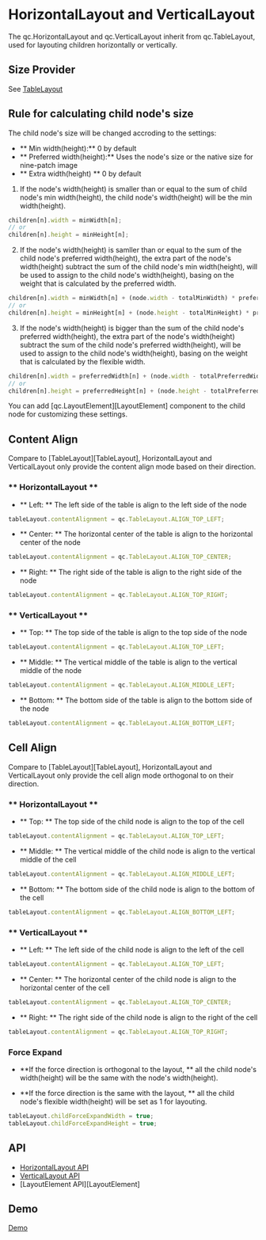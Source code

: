 # HorizontalLayout and VerticalLayout
The qc.HorizontalLayout and qc.VerticalLayout inherit from qc.TableLayout, used for layouting children horizontally or vertically.

## Size Provider
See [TableLayout](TableLayout.html)

## Rule for calculating child node's size
The child node's size will be changed accroding to the settings:  

* ** Min width(height):** 0 by default
* ** Preferred width(height):** Uses the node's size or the native size for nine-patch image
* ** Extra width(height) ** 0 by default


1. If the node's width(height) is smaller than or equal to the sum of child node's min width(height), the child node's width(height) will be the min width(height).
````javascript
children[n].width = minWidth[n];
// or
children[n].height = minHeight[n];
````

2. If the node's width(height) is samller than or equal to the sum of the child node's preferred width(height), the extra part of the node's width(height) subtract the sum of the child node's min width(height), will be used to assign to the child node's width(height), basing on the weight that is calculated by the preferred width.
````javascript
children[n].width = minWidth[n] + (node.width - totalMinWidth) * preferredWidth[n] / totalPreferredWidth;
// or
children[n].height = minHeight[n] + (node.height - totalMinHeight) * preferredHeight[n] / totalPreferredHeight;
````

3. If the node's width(height) is bigger than the sum of the child node's preferred width(height), the extra part of the node's width(height) subtract the sum of the child node's preferred width(height), will be used to assign to the child node's width(height), basing on the weight that is calculated by the flexible width.
````javascript
children[n].width = preferredWidth[n] + (node.width - totalPreferredWidth) * flexibleWidth[n] / totalFlexibleWidth;
// or
children[n].height = preferredHeight[n] + (node.height - totalPreferredHeight) * flexibleHeight[n];
````
  
You can add [qc.LayoutElement][LayoutElement] component to the child node for customizing these settings.

## Content Align
Compare to [TableLayout][TableLayout], HorizontalLayout and VerticalLayout only provide the content align mode based on their direction.

### ** HorizontalLayout **
* ** Left: ** The left side of the table is align to the left side of the node
````javascript
tableLayout.contentAlignment = qc.TableLayout.ALIGN_TOP_LEFT;
````
* ** Center: ** The horizontal center of the table is align to the horizontal center of the node
````javascript
tableLayout.contentAlignment = qc.TableLayout.ALIGN_TOP_CENTER;
````
* ** Right: ** The right side of the table is align to the right side of the node
````javascript
tableLayout.contentAlignment = qc.TableLayout.ALIGN_TOP_RIGHT;
````

### ** VerticalLayout **
* ** Top: ** The top side of the table is align to the top side of the node
````javascript
tableLayout.contentAlignment = qc.TableLayout.ALIGN_TOP_LEFT;
````
* ** Middle: ** The vertical middle of the table is align to the vertical middle of the node  
````javascript
tableLayout.contentAlignment = qc.TableLayout.ALIGN_MIDDLE_LEFT;
````
* ** Bottom: ** The bottom side of the table is align to the bottom side of the node
````javascript
tableLayout.contentAlignment = qc.TableLayout.ALIGN_BOTTOM_LEFT;
````

## Cell Align
Compare to [TableLayout][TableLayout], HorizontalLayout and VerticalLayout only provide the cell align mode orthogonal to on their direction.
### ** HorizontalLayout **
* ** Top: ** The top side of the child node is align to the top of the cell
````javascript
tableLayout.contentAlignment = qc.TableLayout.ALIGN_TOP_LEFT;
````
* ** Middle: ** The vertical middle of the child node is align to the vertical middle of the cell  
````javascript
tableLayout.contentAlignment = qc.TableLayout.ALIGN_MIDDLE_LEFT;
````
* ** Bottom: ** The bottom side of the child node is align to the bottom of the cell
````javascript
tableLayout.contentAlignment = qc.TableLayout.ALIGN_BOTTOM_LEFT;
````

### ** VerticalLayout **
* ** Left: ** The left side of the child node is align to the left of the cell
````javascript
tableLayout.contentAlignment = qc.TableLayout.ALIGN_TOP_LEFT;
````
* ** Center: ** The horizontal center of the child node is align to the horizontal center of the cell  
````javascript
tableLayout.contentAlignment = qc.TableLayout.ALIGN_TOP_CENTER;
````
* ** Right: ** The right side of the child node is align to the right of the cell
````javascript
tableLayout.contentAlignment = qc.TableLayout.ALIGN_TOP_RIGHT;
````

### Force Expand
* **If the force direction is orthogonal to the layout, ** all the child node's width(height) will be the same with the node's width(height).

* **If the force direction is the same with the layout, ** all the child node's flexible width(height) will be set as 1 for layouting.

````javascript
tableLayout.childForceExpandWidth = true;
tableLayout.childForceExpandHeight = true;
````

## API
* [HorizontalLayout API](http://docs.qiciengine.com/api/components/HorizontalLayout.html)
* [VerticalLayout API](http://docs.qiciengine.com/api/components/VerticalLayout.html)
* [LayoutElement API][LayoutElement]

## Demo
[Demo](http://engine.qiciengine.com/demo/Layout/layout_horizontal/index.html)

